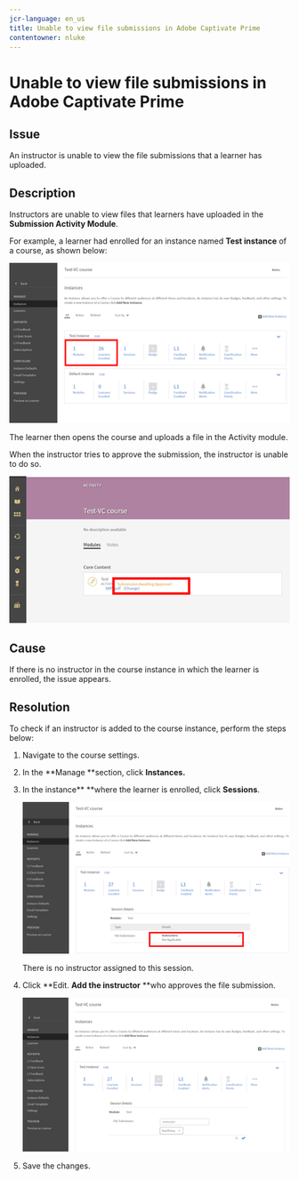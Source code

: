 ```yaml
---
jcr-language: en_us
title: Unable to view file submissions in Adobe Captivate Prime
contentowner: nluke
---
```



# Unable to view file submissions in Adobe Captivate Prime

## **Issue**

An instructor is unable to view the file submissions that a learner has uploaded.

## **Description**

Instructors are unable to view files that learners have uploaded in the **Submission Activity Module**.

For example, a learner had enrolled for an instance named **Test instance** of a course, as shown below:

![](assets/test-instance.png)

The learner then opens the course and uploads a file in the Activity module.

When the instructor tries to approve the submission, the instructor is unable to do so.

![](assets/activity.png)

## **Cause**

If there is no instructor in the course instance in which the learner is enrolled, the issue appears.

## Resolution

To check if an instructor is added to the course instance, perform the steps below:

1. Navigate to the course settings.
1. In the **Manage **section, click **Instances.**
1. In the instance** **where the learner is enrolled, click **Sessions**.

   ![](assets/check-instructor.png)

   There is no instructor assigned to this session.

1. Click **Edit. **Add the instructor** **who approves the file submission.

   ![](assets/assign-instructor.png)

1. Save the changes.

